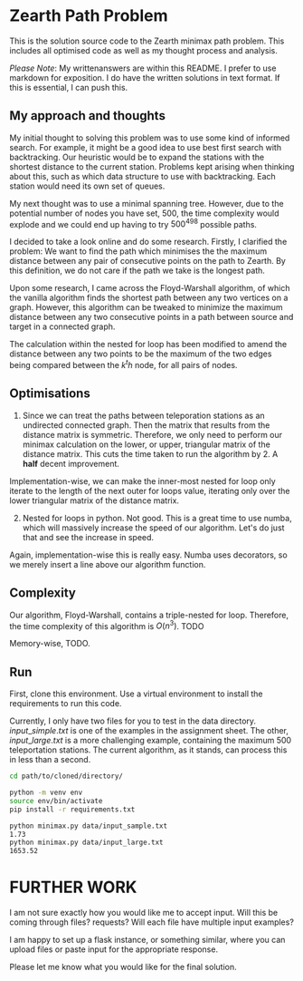 # Zearth Path Problem

This is the solution source code to the Zearth minimax path problem. This includes all optimised code as well as my thought process and analysis.

*Please Note*: My writtenanswers are within this README. I prefer to use markdown for exposition. I do have the written solutions in text format. If this is essential, I can push this. 

## My approach and thoughts

My initial thought to solving this problem was to use some kind of informed search. For example, it might be a good idea to use best first search with backtracking. Our heuristic would be to expand the stations with the shortest distance to the current station. Problems kept arising when thinking about this, such as which data structure to use with backtracking. Each station would need its own set of queues. 

My next thought was to use a minimal spanning tree. However, due to the potential number of nodes you have set, 500, the time complexity would explode and we could end up having to try $500^498$ possible paths.

I decided to take a look online and do some research. Firstly, I clarified the problem: We want to find the path which minimises the the maximum distance between any pair of consecutive points on the path to Zearth. By this definition, we do not care if the path we take is the longest path.

Upon some research, I came across the Floyd-Warshall algorithm, of which the vanilla algorithm finds the shortest path between any two vertices on a graph. However, this algorithm can be tweaked to minimize the maximum distance between any two consecutive points in a path between source and target in a connected graph.

The calculation within the nested for loop has been modified to amend the distance between any two points to be the maximum of the two edges being compared between the $k^th$ node, for all pairs of nodes.

## Optimisations

1. Since we can treat the paths between teleporation stations as an undirected connected graph. Then the matrix that results from the distance matrix is symmetric. Therefore, we only need to perform our minimax calculation on the lower, or upper, triangular matrix of the distance matrix. This cuts the time taken to run the algorithm by $2$. A **half** decent improvement.

Implementation-wise, we can make the inner-most nested for loop only iterate to the length of the next outer for loops value, iterating only over the lower triangular matrix of the distance matrix.

2. Nested for loops in python. Not good. This is a great time to use numba, which will massively increase the speed of our algorithm. Let's do just that and see the increase in speed.

Again, implementation-wise this is really easy. Numba uses decorators, so we merely insert a line above our algorithm function.

## Complexity

Our algorithm, Floyd-Warshall, contains a triple-nested for loop. Therefore, the time complexity of this algorithm is $O(n^3)$. TODO

Memory-wise, TODO.

## Run

First, clone this environment.
Use a virtual environment to install the requirements to run this code.

Currently, I only have two files for you to test in the data directory. $input\_simple.txt$ is one of the examples in the assignment sheet. The other, $input\_large.txt$ is a more challenging example, containing the maximum $500$ teleportation stations. The current algorithm, as it stands, can process this in less than a second.

```bash
cd path/to/cloned/directory/

python -m venv env
source env/bin/activate
pip install -r requirements.txt

python minimax.py data/input_sample.txt
1.73
python minimax.py data/input_large.txt
1653.52
```

# FURTHER WORK

I am not sure exactly how you would like me to accept input. Will this be coming through files? requests? Will each file have multiple input examples?

I am happy to set up a flask instance, or something similar, where you can upload files or paste input for the appropriate response.

Please let me know what you would like for the final solution.
